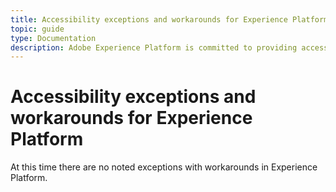 ```yaml
---
title: Accessibility exceptions and workarounds for Experience Platform
topic: guide
type: Documentation
description: Adobe Experience Platform is committed to providing accessible and inclusive features to all individuals.
---
```


# Accessibility exceptions and workarounds for Experience Platform

At this time there are no noted exceptions with workarounds in Experience Platform.